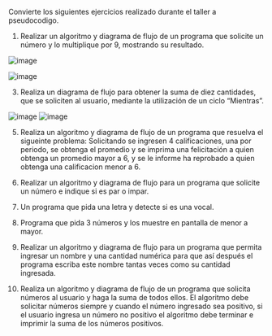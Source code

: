 
Convierte los siguientes ejercicios realizado durante el taller a pseudocodigo.

1. Realizar un algoritmo y diagrama de flujo de un programa que solicite un número y lo multiplique por 9, mostrando su resultado.

![image](https://user-images.githubusercontent.com/101816484/160929506-206fb0b5-a81c-41ab-8d85-049bfd47dcda.png)

![image](https://user-images.githubusercontent.com/101816484/160929552-0a4a5d2a-41a9-4703-9e8d-abd03acdf577.png)

3. Realiza un diagrama de flujo para obtener la suma de diez cantidades, que se soliciten al usuario, mediante la utilización de un ciclo “Mientras”. 

![image](https://user-images.githubusercontent.com/101816484/160929908-2494ca5d-7dab-4c8e-93e5-497b296238ba.png)
![image](https://user-images.githubusercontent.com/101816484/160929949-99502dc1-8dbd-4026-a737-e81d3908cf66.png)


5. Realiza un algoritmo y diagrama de flujo de un programa que resuelva el sigueinte problema: Solicitando se ingresen 4 calificaciones, una por periodo, se obtenga el promedio y se imprima una felicitación a quien obtenga un promedio mayor a 6, y se le informe ha reprobado a quien obtenga una calificacion menor a 6.


7. Realizar un algoritmo y diagrama de flujo para un programa que solicite un número e indique si es par o impar.
8. Un programa que pida una letra y detecte si es una vocal.
9. Programa que pida 3 números y los muestre en pantalla de menor a mayor.
10. Realizar un algoritmo y diagrama de flujo para un programa que permita ingresar un nombre y una cantidad numérica para que así después el programa escriba este nombre tantas veces como su cantidad ingresada.
11. Realiza un algoritmo y diagrama de flujo de un programa que solicita números al usuario y haga la suma de todos ellos. El algoritmo debe solicitar números siempre y cuando el número ingresado sea positivo, si el usuario ingresa un número no positivo el algoritmo debe terminar e imprimir la suma de los números positivos.
